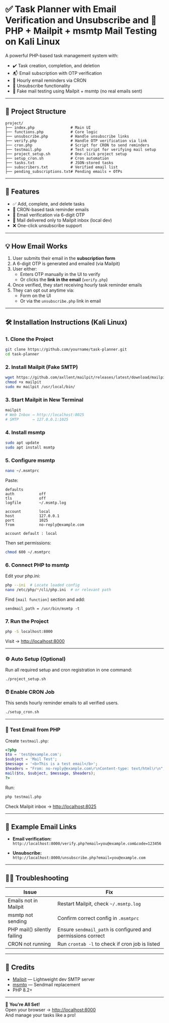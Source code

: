 # ✅ Task Planner with Email Verification and Unsubscribe and 📨 PHP + Mailpit + msmtp Mail Testing on Kali Linux

A powerful PHP-based task management system with:

- ✔️ Task creation, completion, and deletion  
- 📬 Email subscription with OTP verification  
- 🔁 Hourly email reminders via CRON  
- 🚫 Unsubscribe functionality  
- 🧪 Fake mail testing using Mailpit + msmtp (no real emails sent)

---

## 📁 Project Structure

```
project/
├── index.php                # Main UI
├── functions.php            # Core logic
├── unsubscribe.php          # Handle unsubscribe links
├── verify.php               # Handle OTP verification via link
├── cron.php                 # Script for CRON to send reminders
├── testmail.php             # Test script for verifying mail setup
├── project_setup.sh         # One-click project setup
├── setup_cron.sh            # Cron automation
├── tasks.txt                # JSON-stored tasks
├── subscribers.txt          # Verified email list
├── pending_subscriptions.txt# Pending emails + OTPs
```

---

## 🚀 Features

- ✅ Add, complete, and delete tasks
- 🔄 CRON-based task reminder emails
- 🔐 Email verification via 6-digit OTP
- 💌 Mail delivered only to Mailpit inbox (local dev)
- ❌ One-click unsubscribe support

---

## 💡 How Email Works

1. User submits their email in the **subscription form**
2. A 6-digit OTP is generated and emailed (via Mailpit)
3. User either:
   - Enters OTP manually in the UI to verify  
   - Or clicks the **link in the email** (`verify.php`)
4. Once verified, they start receiving hourly task reminder emails
5. They can opt out anytime via:
   - Form on the UI
   - Or via the `unsubscribe.php` link in email

---

## 🛠️ Installation Instructions (Kali Linux)

### 1. Clone the Project

```bash
git clone https://github.com/yourname/task-planner.git
cd task-planner
```

### 2. Install Mailpit (Fake SMTP)

```bash
wget https://github.com/axllent/mailpit/releases/latest/download/mailpit-linux-amd64 -O mailpit
chmod +x mailpit
sudo mv mailpit /usr/local/bin/
```

### 3. Start Mailpit in New Terminal

```bash
mailpit
# Web Inbox → http://localhost:8025
# SMTP      → 127.0.0.1:1025
```

### 4. Install msmtp

```bash
sudo apt update
sudo apt install msmtp
```

### 5. Configure msmtp

```bash
nano ~/.msmtprc
```

Paste:

```
defaults
auth           off
tls            off
logfile        ~/.msmtp.log

account        local
host           127.0.0.1
port           1025
from           no-reply@example.com

account default : local
```

Then set permissions:

```bash
chmod 600 ~/.msmtprc
```

### 6. Connect PHP to msmtp

Edit your php.ini:

```bash
php --ini  # Locate loaded config
nano /etc/php/*/cli/php.ini  # or relevant path
```

Find `[mail function]` section and add:

```
sendmail_path = /usr/bin/msmtp -t
```

### 7. Run the Project

```bash
php -S localhost:8000
```
Visit → [http://localhost:8000](http://localhost:8000)

---

### ⚙️ Auto Setup (Optional)

Run all required setup and cron registration in one command:

```bash
./project_setup.sh
```

### ⏰ Enable CRON Job

This sends hourly reminder emails to all verified users.

```bash
./setup_cron.sh
```

---

### 🧪 Test Email from PHP

Create `testmail.php`:

```php
<?php
$to = 'test@example.com';
$subject = 'Mail Test';
$message = '<b>This is a test email</b>';
$headers = "From: no-reply@example.com\r\nContent-type: text/html\r\n";
mail($to, $subject, $message, $headers);
?>
```

Run:

```bash
php testmail.php
```

Check Mailpit inbox → [http://localhost:8025](http://localhost:8025)

---

## 🔗 Example Email Links

- **Email verification:**  
  `http://localhost:8000/verify.php?email=you@example.com&code=123456`

- **Unsubscribe:**  
  `http://localhost:8000/unsubscribe.php?email=you@example.com`

---

## 🧑‍🔬 Troubleshooting

| Issue                       | Fix                                                          |
|-----------------------------|--------------------------------------------------------------|
| Emails not in Mailpit       | Restart Mailpit, check `~/.msmtp.log`                        |
| msmtp not sending           | Confirm correct config in `.msmtprc`                         |
| PHP mail() silently failing | Ensure `sendmail_path` is configured and permissions correct |
| CRON not running            | Run `crontab -l` to check if cron job is listed              |

---

## 🙌 Credits

- [Mailpit](https://github.com/axllent/mailpit) — Lightweight dev SMTP server  
- [msmtp](https://marlam.de/msmtp/) — Sendmail replacement  
- PHP 8.2+

---

🎉 **You're All Set!**  
Open your browser → [http://localhost:8000](http://localhost:8000)  
And manage your tasks like a pro!
